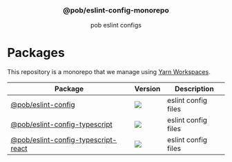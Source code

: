 <h3 align="center">
  @pob/eslint-config-monorepo
</h3>

<p align="center">
  pob eslint configs
</p>

<h1>Packages</h1>

This repository is a monorepo that we manage using [Yarn Workspaces](https://yarnpkg.com/features/workspaces).

| Package                                                                    | Version                                                                                                                                                                        | Description         |
| -------------------------------------------------------------------------- | ------------------------------------------------------------------------------------------------------------------------------------------------------------------------------ | ------------------- |
| [@pob/eslint-config](@pob/eslint-config)                                   | <a href="https://npmjs.org/package/@pob/eslint-config"><img src="https://img.shields.io/npm/v/@pob/eslint-config.svg?style=flat-square"></a>                                   | eslint config files |
| [@pob/eslint-config-typescript](@pob/eslint-config-typescript)             | <a href="https://npmjs.org/package/@pob/eslint-config-typescript"><img src="https://img.shields.io/npm/v/@pob/eslint-config-typescript.svg?style=flat-square"></a>             | eslint config files |
| [@pob/eslint-config-typescript-react](@pob/eslint-config-typescript-react) | <a href="https://npmjs.org/package/@pob/eslint-config-typescript-react"><img src="https://img.shields.io/npm/v/@pob/eslint-config-typescript-react.svg?style=flat-square"></a> | eslint config files |
